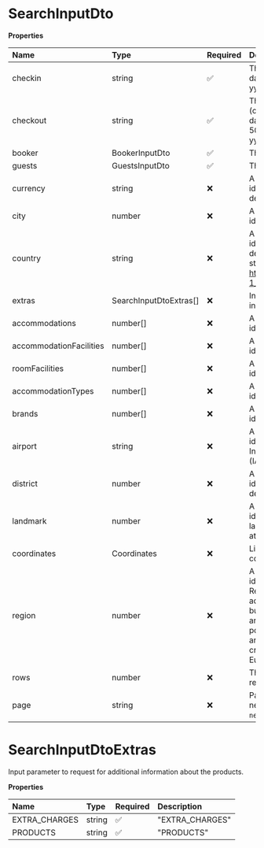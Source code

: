 # SearchInputDto

**Properties**

| Name                    | Type                   | Required | Description                                                                                                                                                                                                                                                                                                                                         |
| :---------------------- | :--------------------- | :------- | :-------------------------------------------------------------------------------------------------------------------------------------------------------------------------------------------------------------------------------------------------------------------------------------------------------------------------------------------------- |
| checkin                 | string                 | ✅       | The checkin date. Must be within 500 days in the future and in the format yyyy-mm-dd.                                                                                                                                                                                                                                                               |
| checkout                | string                 | ✅       | The checkout date. Must be later than (checkin). Must be between 1 and 90 days after (checkin). Must be within 500 days in the future and in the format yyyy-mm-dd.                                                                                                                                                                                 |
| booker                  | BookerInputDto         | ✅       | The booker's information.                                                                                                                                                                                                                                                                                                                           |
| guests                  | GuestsInputDto         | ✅       | The guest details for the request.                                                                                                                                                                                                                                                                                                                  |
| currency                | string                 | ❌       | A three-letter code that uniquely identifies a monetary currency as defined by the ISO 4217 standard.                                                                                                                                                                                                                                               |
| city                    | number                 | ❌       | A signed integer number that uniquely identifies a city.                                                                                                                                                                                                                                                                                            |
| country                 | string                 | ❌       | A two-letter code that uniquely identifies a country. This code is defined by the ISO 3166-1 alpha-2 standard (ISO2) as described here: https://en.wikipedia.org/wiki/ISO_3166-1_alpha-2.                                                                                                                                                           |
| extras                  | SearchInputDtoExtras[] | ❌       | Input parameter to request for additional information about the products.                                                                                                                                                                                                                                                                           |
| accommodations          | number[]               | ❌       | A signed integer number that uniquely identifies an accommodation property.                                                                                                                                                                                                                                                                         |
| accommodationFacilities | number[]               | ❌       | A signed integer number that uniquely identifies an accommodation facility.                                                                                                                                                                                                                                                                         |
| roomFacilities          | number[]               | ❌       | A signed integer number that uniquely identifies a room facility.                                                                                                                                                                                                                                                                                   |
| accommodationTypes      | number[]               | ❌       | A signed integer number that uniquely identifies an accommodation type.                                                                                                                                                                                                                                                                             |
| brands                  | number[]               | ❌       | A signed integer number that uniquely identifies a brand.                                                                                                                                                                                                                                                                                           |
| airport                 | string                 | ❌       | A three-letter code that uniquely identifies an airport as defined by the International Air Transport Association (IATA).                                                                                                                                                                                                                           |
| district                | number                 | ❌       | A signed integer number that uniquely identifies a district. Typically, districts define known areas within a city.                                                                                                                                                                                                                                 |
| landmark                | number                 | ❌       | A signed integer number that uniquely identifies a relevant geographical landmark, like a monument or a natural attraction.                                                                                                                                                                                                                         |
| coordinates             | Coordinates            | ❌       | Limit the result list to the specified coordinates.                                                                                                                                                                                                                                                                                                 |
| region                  | number                 | ❌       | A signed integer number that uniquely identifies a geographical region. Regions usually define official administrative areas within a country, but may also include multiple countries and in some cases un-official but popular designations for geographical areas. An example of a region that crosses multiple countries is the Alps in Europe. |
| rows                    | number                 | ❌       | The maximum number of results to return.                                                                                                                                                                                                                                                                                                            |
| page                    | string                 | ❌       | Pagination token used to retrieve the next page of results. Obtained from `next_page`.                                                                                                                                                                                                                                                              |

# SearchInputDtoExtras

Input parameter to request for additional information about the products.

**Properties**

| Name          | Type   | Required | Description     |
| :------------ | :----- | :------- | :-------------- |
| EXTRA_CHARGES | string | ✅       | "EXTRA_CHARGES" |
| PRODUCTS      | string | ✅       | "PRODUCTS"      |

<!-- This file was generated by liblab | https://liblab.com/ -->
